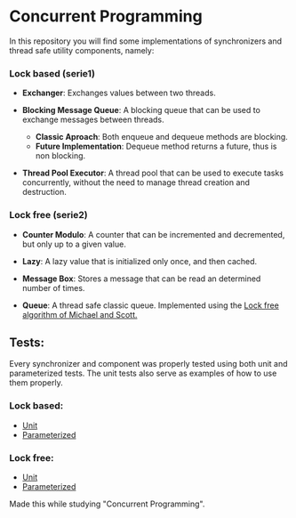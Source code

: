 # Concurrent Programming

In this repository you will find some implementations of synchronizers and thread safe utility components, namely:
  ### Lock based (serie1)
  - **Exchanger**: Exchanges values between two threads.

  - **Blocking Message Queue**: A blocking queue that can be used to exchange messages between threads.
    - **Classic Aproach**: Both enqueue and dequeue methods are blocking.
    - **Future Implementation**: Dequeue method returns a future, thus is non blocking.

  - **Thread Pool Executor**: 
  A thread pool that can be used to execute tasks concurrently, without the need to manage thread creation and destruction.
    

### Lock free (serie2)
  - **Counter Modulo**: 
  A counter that can be incremented and decremented, but only up to a given value.

  - **Lazy**: 
  A lazy value that is initialized only once, and then cached.

  - **Message Box**: 
  Stores a message that can be read an determined number of times.

  - **Queue**: 
  A thread safe classic queue. Implemented using the [Lock free algorithm of Michael and Scott.](https://www.cs.rochester.edu/~scott/papers/1996_PODC_queues.pdf)


## Tests:
  Every synchronizer and component was properly tested using both unit and parameterized tests.
  The unit tests also serve as examples of how to use them properly.
### Lock based:
  - [Unit](https://github.com/isel-leic-pc/s2122-2-leic42d-problem-sets-student-franciscocostalap/tree/master/serie1/src/test/kotlin/pt/isel/pc/sync/unit)
  - [Parameterized](https://github.com/isel-leic-pc/s2122-2-leic42d-problem-sets-student-franciscocostalap/tree/master/serie1/src/test/kotlin/pt/isel/pc/sync/parameterized)


### Lock free:
  - [Unit](https://github.com/isel-leic-pc/s2122-2-leic42d-problem-sets-student-franciscocostalap/tree/master/serie2/src/test/kotlin/unit)
  - [Parameterized](https://github.com/isel-leic-pc/s2122-2-leic42d-problem-sets-student-franciscocostalap/tree/master/serie2/src/test/kotlin/parameterized)

  Made this while studying "Concurrent Programming".